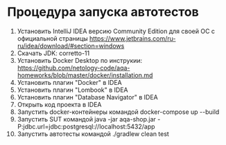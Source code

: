 # Процедура запуска автотестов

1. Установить IntelliJ IDEA версию Community Edition для своей ОС с официальной страницы https://www.jetbrains.com/ru-ru/idea/download/#section=windows
2. Скачать JDK: corretto-11
3. Установить Docker Desktop по инструкии: https://github.com/netology-code/aqa-homeworks/blob/master/docker/installation.md
4. Установить плагин "Docker" в IDEA
5. Установить плагин "Lombook" в IDEA
6. Установить плагин "Database Navigator" в IDEA
7. Открыть код проекта в IDEA
8. Запустить docker-контейнеры командой docker-compose up --build 
9. Запустить SUT командой java -jar aqa-shop.jar -P:jdbc.url=jdbc:postgresql://localhost:5432/app
10. Запустить автотесты командой ./gradlew clean test   
